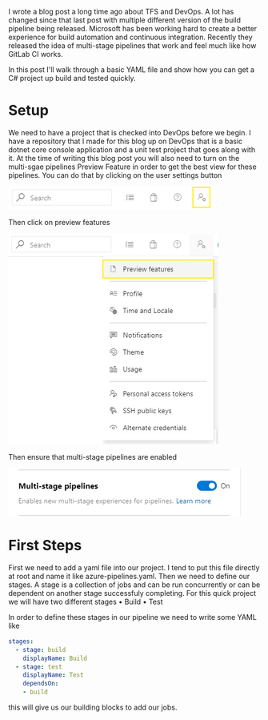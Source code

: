 I wrote a blog post a long time ago about TFS and DevOps. A lot has changed since that last post with multiple different version of the build pipeline being released. Microsoft has been working hard to create a better experience for build automation and continuous integration. Recently they released the idea of multi-stage pipelines that work and feel much like how GitLab CI works.

In this post I'll walk through a basic YAML file and show how you can get a C# project up build and tested quickly.

# Setup

We need to have a project that is checked into DevOps before we begin. I have a repository that I made for this blog up on DevOps that is a basic dotnet core console application and a unit test project that goes along with it. At the time of writing this blog post you will also need to turn on the multi-sgae pipelines Preview Feature in order to get the best view for these pipelines. You can do that by clicking on the user settings button

![user settings](images/user-settings.png)

Then click on preview features

![preview features](images/preview-features.png)

Then ensure that multi-stage pipelines are enabled

![mult-stage pipelines](images/multi-stage-pipelines.png)



# First Steps

First we need to add a yaml file into our project. I tend to put this file directly at root and name it like azure-pipelines.yaml. Then we need to define our stages. A stage is a collection of jobs and can be run concurrently or can be dependent on another stage successfuly completing. For this quick project we will have two different stages
	• Build
	• Test

In order to define these stages in our pipeline we need to write some YAML like

``` yaml
stages:
  - stage: build
    displayName: Build
  - stage: test
    displayName: Test
    dependsOn:
    - build
```

this will give us our building blocks to add our jobs.